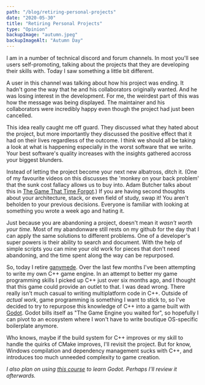```yaml
---
path: "/blog/retiring-personal-projects"
date: "2020-05-30"
title: "Retiring Personal Projects"
type: "Opinion"
backupImage: "autumn.jpeg"
backupImageAlt: "Autumn Day"
---
```

I am in a number of technical discord and forum channels. In most you'll see users self-promoting, talking about the projects that they are developing their skills with. Today I saw something a little bit different.

A user in this channel was talking about how his project was ending. It hadn't gone the way that he and his collaborators originally wanted. And he was losing interest in the development. For me, the weirdest part of this was how the message was being displayed. The maintainer and his collaborators were incredibly happy even though the project had just been cancelled.

This idea really caught me off guard. They discussed what they hated about the project, but more importantly they discussed the positive effect that it had on their lives regardless of the outcome. I think we should all be taking a look at what is happening especially in the worst software that we write. Your best software's quality increases with the insights gathered accross your biggest blunders.

Instead of letting the project become your next new albatross, ditch it. (One of my favourite videos on this discusses the 'monkey on your back problem' that the sunk cost fallacy allows us to buy into. Adam Butcher talks about this in [The Game That Time Forgot](https://www.youtube.com/watch?v=2b0tSu0QDQ0).) If you are having second thoughts about your architecture, stack, or even field of study, swap it! You aren't beholden to your previous decisions. Everyone is familiar with looking at something you wrote a week ago and hating it.

Just because you are abandoning a project, doesn't mean it _wasn't worth your time_. Most of my abandonware still rests on my github for the day that I can apply the same solutions to different problems. One of a developer's super powers is their ability to search and document. With the help of simple scripts you can mine your old work for pieces that don't need abandoning, and the time spent along the way can be repurposed.

So, today I retire [ganymede](https://github.com/ColeyG/ganymede). Over the last few months I've been attempting to write my own C++ game engine. In an attempt to better my game programming skills I picked up C++ just over six months ago, and I thought that this game could provide an outlet to that. I was dead wrong. There really isn't much casual to writing multiplatform code in C++. Outside of _actual work_, game programming is something I want to stick to, so I've decided to try to repurpose this knowledge of C++ into a game built with [Godot](https://godotengine.org/). Godot bills itself as "The Game Engine you waited for", so hopefully I can pivot to an ecosystem where I won't have to write boutique OS-specific boilerplate anymore.

Who knows, maybe if the build system for C++ improves or my skill to handle the quirks of CMake improves, I'll revisit the project. But for know, Windows compilation and dependency management sucks with C++, and introduces too much unneeded complexity to game creation.

_I also plan on using [this course](https://www.youtube.com/watch?v=UM5nuVkDfLg) to learn Godot. Perhaps I'll review it afterwards._
